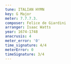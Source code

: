 ```yaml
---
tune: ITALIAN HYMN
key: G Major
meter: 7.7.7.3.
composer: Felice de Giardini
arranger: Isaac Watts
year: 1674-1748
anacrusis: 4
meter_error: '0'
time_signature: 4/4
meterError: 0
timeSignature: 3/4
---
```

